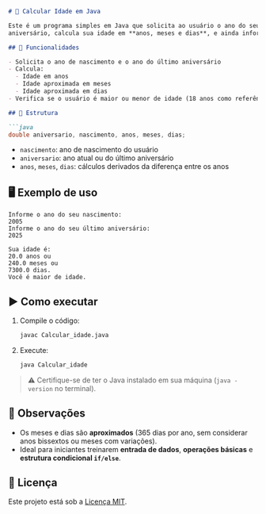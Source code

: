 ````markdown
# 🧮 Calcular Idade em Java

Este é um programa simples em Java que solicita ao usuário o ano do seu nascimento e o ano do seu último
aniversário, calcula sua idade em **anos, meses e dias**, e ainda informa se a pessoa é **maior ou menor de idade**.

## 📌 Funcionalidades

- Solicita o ano de nascimento e o ano do último aniversário
- Calcula:
  - Idade em anos
  - Idade aproximada em meses
  - Idade aproximada em dias
- Verifica se o usuário é maior ou menor de idade (18 anos como referência)

## 📂 Estrutura

```java
double aniversario, nascimento, anos, meses, dias;
````

* `nascimento`: ano de nascimento do usuário
* `aniversario`: ano atual ou do último aniversário
* `anos`, `meses`, `dias`: cálculos derivados da diferença entre os anos

## 🖥️ Exemplo de uso

```
Informe o ano do seu nascimento: 
2005
Informe o ano do seu último aniversário: 
2025

Sua idade é: 
20.0 anos ou
240.0 meses ou
7300.0 dias.
Você é maior de idade.
```

## ▶️ Como executar

1. Compile o código:

   ```bash
   javac Calcular_idade.java
   ```

2. Execute:

   ```bash
   java Calcular_idade
   ```

> ⚠️ Certifique-se de ter o Java instalado em sua máquina (`java -version` no terminal).

## 🧠 Observações

* Os meses e dias são **aproximados** (365 dias por ano, sem considerar anos bissextos ou meses com variações).
* Ideal para iniciantes treinarem **entrada de dados**, **operações básicas** e **estrutura condicional `if/else`**.

## 📄 Licença

Este projeto está sob a [Licença MIT](../LICENSE).
